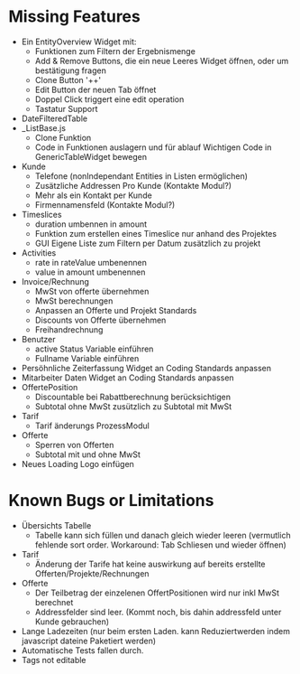 # Missing Features
* Ein EntityOverview Widget mit:
    * Funktionen zum Filtern der Ergebnismenge
    * Add & Remove Buttons, die ein neue Leeres Widget öffnen, oder um bestätigung fragen
    * Clone Button '++'
    * Edit Button der neuen Tab öffnet
    * Doppel Click triggert eine edit operation
    * Tastatur Support
* DateFilteredTable
* _ListBase.js
    * Clone Funktion
    * Code in Funktionen auslagern und für ablauf Wichtigen Code in GenericTableWidget bewegen
* Kunde
    * Telefone (nonIndependant Entities in Listen ermöglichen)
    * Zusätzliche Addressen Pro Kunde (Kontakte Modul?)
    * Mehr als ein Kontakt per Kunde
    * Firmennamensfeld (Kontakte Modul?)
* Timeslices
    * duration umbennen in amount
    * Funktion zum erstellen eines Timeslice nur anhand des Projektes
    * GUI Eigene Liste zum Filtern per Datum zusätzlich zu projekt
* Activities
    * rate in rateValue umbenennen
    * value in amount umbenennen
* Invoice/Rechnung
    * MwSt von offerte übernehmen
    * MwSt berechnungen
    * Anpassen an Offerte und Projekt Standards
    * Discounts von Offerte übernehmen
    * Freihandrechnung
* Benutzer
    * active Status Variable einführen
    * Fullname Variable einführen
* Persöhnliche Zeiterfassung Widget an Coding Standards anpassen
* Mitarbeiter Daten Widget an Coding Standards anpassen
* OffertePosition
    * Discountable bei Rabattberechnung berücksichtigen
    * Subtotal ohne MwSt zusützlich zu Subtotal mit MwSt
* Tarif
    * Tarif änderungs ProzessModul
* Offerte
    * Sperren von Offerten
    * Subtotal mit und ohne MwSt
* Neues Loading Logo einfügen

# Known Bugs or Limitations
* Übersichts Tabelle
    * Tabelle kann sich füllen und danach gleich wieder leeren (vermutlich fehlende sort order. Workaround: Tab Schliesen und wieder öffnen)
* Tarif
    * Änderung der Tarife hat keine auswirkung auf bereits erstellte Offerten/Projekte/Rechnungen
* Offerte
    * Der Teilbetrag der einzelenen OffertPositionen wird nur inkl MwSt berechnet
    * Addressfelder sind leer. (Kommt noch, bis dahin addressfeld unter Kunde gebrauchen)
* Lange Ladezeiten (nur beim ersten Laden. kann Reduziertwerden indem javascript dateine Paketiert werden)
* Automatische Tests fallen durch.
* Tags not editable